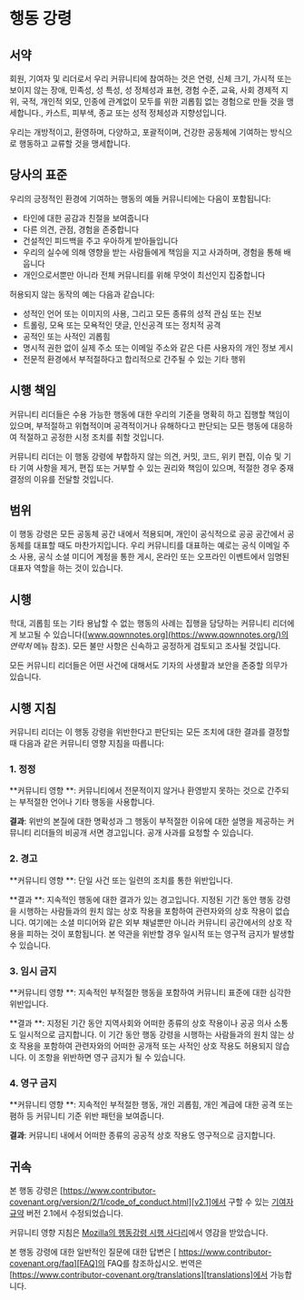 # 행동 강령

## 서약

회원, 기여자 및 리더로서 우리 커뮤니티에 참여하는 것은 연령, 신체 크기, 가시적 또는 보이지 않는 장애, 민족성, 성 특성, 성 정체성과 표현, 경험 수준, 교육, 사회 경제적 지위, 국적, 개인적 외모, 인종에 관계없이 모두를 위한 괴롭힘 없는 경험으로 만들 것을 맹세합니다., 카스트, 피부색, 종교 또는 성적 정체성과 지향성입니다.

우리는 개방적이고, 환영하며, 다양하고, 포괄적이며, 건강한 공동체에 기여하는 방식으로 행동하고 교류할 것을 맹세합니다.

## 당사의 표준

우리의 긍정적인 환경에 기여하는 행동의 예들 커뮤니티에는 다음이 포함됩니다:

- 타인에 대한 공감과 친절을 보여줍니다
- 다른 의견, 관점, 경험을 존중합니다
- 건설적인 피드백을 주고 우아하게 받아들입니다
- 우리의 실수에 의해 영향을 받는 사람들에게 책임을 지고 사과하며, 경험을 통해 배웁니다
- 개인으로서뿐만 아니라 전체 커뮤니티를 위해 무엇이 최선인지 집중합니다

허용되지 않는 동작의 예는 다음과 같습니다:

- 성적인 언어 또는 이미지의 사용, 그리고 모든 종류의 성적 관심 또는 진보
- 트롤링, 모욕 또는 모욕적인 댓글, 인신공격 또는 정치적 공격
- 공적인 또는 사적인 괴롭힘
- 명시적 권한 없이 실제 주소 또는 이메일 주소와 같은 다른 사용자의 개인 정보 게시
- 전문적 환경에서 부적절하다고 합리적으로 간주될 수 있는 기타 행위

## 시행 책임

커뮤니티 리더들은 수용 가능한 행동에 대한 우리의 기준을 명확히 하고 집행할 책임이 있으며, 부적절하고 위협적이며 공격적이거나 유해하다고 판단되는 모든 행동에 대응하여 적절하고 공정한 시정 조치를 취할 것입니다.

커뮤니티 리더는 이 행동 강령에 부합하지 않는 의견, 커밋, 코드, 위키 편집, 이슈 및 기타 기여 사항을 제거, 편집 또는 거부할 수 있는 권리와 책임이 있으며, 적절한 경우 중재 결정의 이유를 전달할 것입니다.

## 범위

이 행동 강령은 모든 공동체 공간 내에서 적용되며, 개인이 공식적으로 공공 공간에서 공동체를 대표할 때도 마찬가지입니다. 우리 커뮤니티를 대표하는 예로는 공식 이메일 주소 사용, 공식 소셜 미디어 계정을 통한 게시, 온라인 또는 오프라인 이벤트에서 임명된 대표자 역할을 하는 것이 있습니다.

## 시행

학대, 괴롭힘 또는 기타 용납할 수 없는 행동의 사례는 집행을 담당하는 커뮤니티 리더에게 보고될 수 있습니다([www.qownnotes.org](https://www.qownnotes.org/)의 _연락처_ 메뉴 참조). 모든 불만 사항은 신속하고 공정하게 검토되고 조사될 것입니다.

모든 커뮤니티 리더들은 어떤 사건에 대해서도 기자의 사생활과 보안을 존중할 의무가 있습니다.

## 시행 지침

커뮤니티 리더는 이 행동 강령을 위반한다고 판단되는 모든 조치에 대한 결과를 결정할 때 다음과 같은 커뮤니티 영향 지침을 따릅니다:

### 1. 정정

**커뮤니티 영향 **: 커뮤니티에서 전문적이지 않거나 환영받지 못하는 것으로 간주되는 부적절한 언어나 기타 행동을 사용합니다.

**결과**: 위반의 본질에 대한 명확성과 그 행동이 부적절한 이유에 대한 설명을 제공하는 커뮤니티 리더들의 비공개 서면 경고입니다. 공개 사과를 요청할 수 있습니다.

### 2. 경고

**커뮤니티 영향 **: 단일 사건 또는 일련의 조치를 통한 위반입니다.

**결과 **: 지속적인 행동에 대한 결과가 있는 경고입니다. 지정된 기간 동안 행동 강령을 시행하는 사람들과의 원치 않는 상호 작용을 포함하여 관련자와의 상호 작용이 없습니다. 여기에는 소셜 미디어와 같은 외부 채널뿐만 아니라 커뮤니티 공간에서의 상호 작용을 피하는 것이 포함됩니다. 본 약관을 위반할 경우 일시적 또는 영구적 금지가 발생할 수 있습니다.

### 3. 임시 금지

**커뮤니티 영향 **: 지속적인 부적절한 행동을 포함하여 커뮤니티 표준에 대한 심각한 위반입니다.

**결과 **: 지정된 기간 동안 지역사회와 어떠한 종류의 상호 작용이나 공공 의사 소통도 일시적으로 금지합니다. 이 기간 동안 행동 강령을 시행하는 사람들과의 원치 않는 상호 작용을 포함하여 관련자와의 어떠한 공개적 또는 사적인 상호 작용도 허용되지 않습니다. 이 조항을 위반하면 영구 금지가 될 수 있습니다.

### 4. 영구 금지

**커뮤니티 영향 **: 지속적인 부적절한 행동, 개인 괴롭힘, 개인 계급에 대한 공격 또는 폄하 등 커뮤니티 기준 위반 패턴을 보여줍니다.

**결과**: 커뮤니티 내에서 어떠한 종류의 공공적 상호 작용도 영구적으로 금지합니다.

## 귀속

본 행동 강령은 [https://www.contributor-covenant.org/version/2/1/code_of_conduct.html][v2.1]에서 구할 수 있는 [기여자 규약][homepage] 버전 2.1에서 수정되었습니다.

커뮤니티 영향 지침은 [Mozilla의 행동강령 시행 사다리][Mozilla CoC]에서 영감을 받았습니다.

본 행동 강령에 대한 일반적인 질문에 대한 답변은 [ https://www.contributor-covenant.org/faq][FAQ]의 FAQ를 참조하십시오. 번역은 [https://www.contributor-covenant.org/translations][translations]에서 가능합니다.

[homepage]: https://www.contributor-covenant.org
[v2.1]: https://www.contributor-covenant.org/version/2/1/code_of_conduct.html
[Mozilla CoC]: https://github.com/mozilla/diversity
[FAQ]: https://www.contributor-covenant.org/faq
[translations]: https://www.contributor-covenant.org/translations

